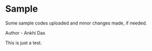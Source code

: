 # Sample
Some sample codes uploaded and minor changes made, if needed.

Author - Ankhi Das

This is just a test.
